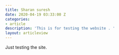 ```yaml
---
title: Sharan suresh
date: 2020-04-19 03:33:00 Z
categories:
- article
description: 'This is for testing the website . '
layout: articleview
---
```


Just testing the site. 